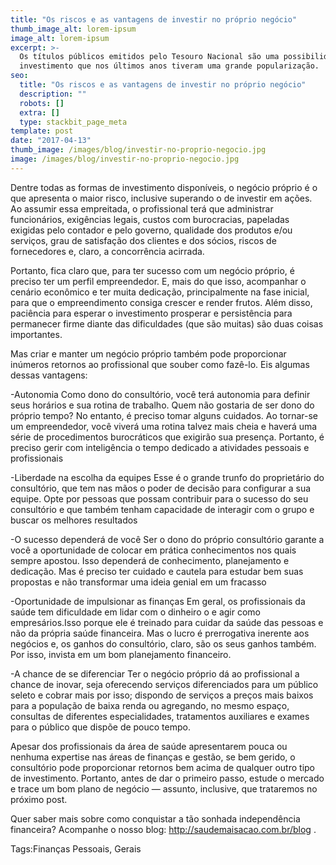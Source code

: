 ```yaml
---
title: "Os riscos e as vantagens de investir no próprio negócio"
thumb_image_alt: lorem-ipsum
image_alt: lorem-ipsum
excerpt: >-
  Os títulos públicos emitidos pelo Tesouro Nacional são uma possibilidade de
  investimento que nos últimos anos tiveram uma grande popularização.
seo:
  title: "Os riscos e as vantagens de investir no próprio negócio"
  description: ""
  robots: []
  extra: []
  type: stackbit_page_meta
template: post
date: "2017-04-13"
thumb_image: /images/blog/investir-no-proprio-negocio.jpg
image: /images/blog/investir-no-proprio-negocio.jpg
---
```


Dentre todas as formas de investimento disponíveis, o negócio próprio é o que apresenta o maior risco, inclusive superando o de investir em ações. Ao assumir essa empreitada, o profissional terá que administrar funcionários, exigências legais, custos com burocracias, papeladas exigidas pelo contador e pelo governo, qualidade dos produtos e/ou serviços, grau de satisfação dos clientes e dos sócios, riscos de fornecedores e, claro, a concorrência acirrada.

Portanto, fica claro que, para ter sucesso com um negócio próprio, é preciso ter um perfil empreendedor. E, mais do que isso, acompanhar o cenário econômico e ter muita dedicação, principalmente na fase inicial, para que o empreendimento consiga crescer e render frutos. Além disso, paciência para esperar o investimento prosperar e persistência para permanecer firme diante das dificuldades (que são muitas) são duas coisas importantes.

Mas criar e manter um negócio próprio também pode proporcionar inúmeros retornos ao profissional que souber como fazê-lo. Eis algumas dessas vantagens:

-Autonomia
Como dono do consultório, você terá autonomia para definir seus horários e sua rotina de trabalho. Quem não gostaria de ser dono do próprio tempo? No entanto, é preciso tomar alguns cuidados. Ao tornar-se um empreendedor, você viverá uma rotina talvez mais cheia e haverá uma série de procedimentos burocráticos que exigirão sua presença. Portanto, é preciso gerir com inteligência o tempo dedicado a atividades pessoais e profissionais

-Liberdade na escolha da equipes
Esse é o grande trunfo do proprietário do consultório, que tem nas mãos o poder de decisão para configurar a sua equipe. Opte por pessoas que possam contribuir para o sucesso do seu consultório e que também tenham capacidade de interagir com o grupo e buscar os melhores resultados

-O sucesso dependerá de você
Ser o dono do próprio consultório garante a você a oportunidade de colocar em prática conhecimentos nos quais sempre apostou. Isso dependerá de conhecimento, planejamento e dedicação. Mas é preciso ter cuidado e cautela para estudar bem suas propostas e não transformar uma ideia genial em um fracasso

-Oportunidade de impulsionar as finanças
Em geral, os profissionais da saúde tem dificuldade em lidar com o dinheiro o e agir como empresários.Isso porque ele é treinado para cuidar da saúde das pessoas e não da própria saúde financeira. Mas o lucro é prerrogativa inerente aos negócios e, os ganhos do consultório, claro, são os seus ganhos também. Por isso, invista em um bom planejamento financeiro.

-A chance de se diferenciar
Ter o negócio próprio dá ao profissional a chance de inovar, seja oferecendo serviços diferenciados para um público seleto e cobrar mais por isso; dispondo de serviços a preços mais baixos para a população de baixa renda ou agregando, no mesmo espaço, consultas de diferentes especialidades, tratamentos auxiliares e exames para o público que dispõe de pouco tempo.

Apesar dos profissionais da área de saúde apresentarem pouca ou nenhuma expertise nas áreas de finanças e gestão, se bem gerido, o consultório pode proporcionar retornos bem acima de qualquer outro tipo de investimento. Portanto, antes de dar o primeiro passo, estude o mercado e trace um bom plano de negócio — assunto, inclusive, que trataremos no próximo post.

Quer saber mais sobre como conquistar a tão sonhada independência financeira? Acompanhe o nosso blog: http://saudemaisacao.com.br/blog .

Tags:Finanças Pessoais, Gerais
